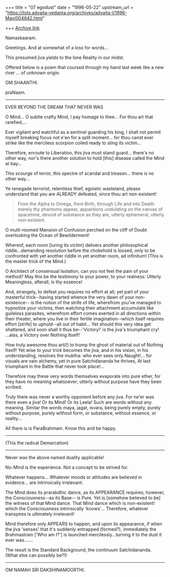 +++
title = "07 egodust"
date = "1996-05-22"
upstream_url = "https://lists.advaita-vedanta.org/archives/advaita-l/1996-May/004842.html"

+++
[Archive link](https://lists.advaita-vedanta.org/archives/advaita-l/1996-May/004842.html)

Namaskaaram.

Greetings.  And at somewhat of a loss for words...

This presumed jiva yields to the lone Reality in our midst.

Offered below is a poem that coursed through my hand last week
like a new river ... of unknown origin.

OM SHAANTHI.

praNaam.

********************

EVER BEYOND THE DREAM THAT NEVER WAS

O Mind...
O subtle crafty Mind,
I pay homage to thee...
For thou art that rarefied,...

Ever vigilant and watchful
as a sentinel guarding his king,
I shall not permit myself
breaking focus
not e'en for a split moment...
for thou canst ever strike
like the merciless scorpion coiled
ready to sting its victim...

Therefore, enroute to Liberation,
this jiva must stand guard...
there's no other way,
nor's there another solution
to hold [this] disease called the Mind at bay...

This scourge of terror,
this spectre of scandal and treason...
there is no other way...

Ye renegade terrorist,
relentless thief,
egoistic wasteland,
please understand that you
are ALREADY defeated,
since thou art non-existent!
>From the Alpha to Omega,
from Birth, through Life
and into Death:
merely thy phantoms appear,
apparitions undulating on the canvas
of spacetime,
devoid of substance as
they are,
utterly ephemeral,
utterly non-existent.

O multi-roomed Mansion of Confusion
perched on the cliff of Doubt
overlooking the Ocean of Bewilderment!

Whereof, each room [luring its
victim] delivers another philosophical
riddle...demanding resolution
before the chokehold is loosed,
only to be confronted with yet
another riddle in yet
another room, ad infinitum!
(This is the master trick of the Mind.)

O Architect of consensual Isolation,
can you not feel the pain of your method?
May this be the testimony to your power,
to your realness: Utterly
Meaningless, afterall, is thy essence!

And, strangely, to defeat you requires
no effort at all; yet
part of your masterful trick--having
started whence the very
dawn of your non-existence--
is the notion of the strife of life,
wherefrom you've managed to hypnotize
your victims, then
watching their attachment accumulate
like guileless parasites,
wherefrom effort comes exerted in all
directions within their theater, where you live
in their fertile imagination--which itself
requires effort [strife]
to uphold--all out of habit...
Yet should this very idea get shattered,
and soon shall it thus be--'Victory!'
is the jiva's triumphant cry!
...alas, a Victory over Nothing Itself!

How truly awesome thou art(!)
to trump the ghost of material
out of Nothing Itself!
Yet wise to your trick
becomes the jiva,
and in his vision,
in his understanding,
resolves the muktha:
who ever sees only Naught!...
for visuals are vain alchemy,
yet in pure Satchidananda he thrives,
At last triumphant in the Battle
that never took place!...

Therefore may these very words themselves
evaporate into pure ether,
for they have no meaning whatsoever;
utterly without purpose have
they been scribed.

Truly there was never a worthy
opponent before any jiva.
For ne'er was there even a jiva!
Or its Mind!  Or its Leela!
Such are words without any meaning.
Similar the words maya, jagat, isvara,
being purely empty, purely without purpose,
purely without form, or substance,
without essence, or reality...

All there is is ParaBrahmam.
Know this and be happy.

**********

(This the radical Demarcation)

**********

Never was the above named
duality applicable!

No-Mind is the experience.
Not a concept to be strived for.

Whatever happens...
Whatever moods or attitudes
are believed in evidence...
are intrinsically irrelevant.

The Mind does its prarabdhic dance,
as its APPEARANCE requires; however,
the Consciousness--as its Base--
is Pure.
Yet is [somehow believed to be] the
witness of that Mind dance.
That Mind dance which is non-existent!
which the Consciousness intrinsically 'knows'...
Therefore, whatever transpires is
ultimately irrelevant!

Mind therefore only APPEARS to happen,
and upon its appearance, if when the
jiva 'senses' that it's suddenly
entrapped (formed?),
immediately the Brahmastram
['Who am I?'] is launched
mercilessly...turning
it to the dust it ever was.......

The result is the Standard Background,
the continuum Satchidananda.
(What else can possibly be?!)

****************

OM NAMAH SRI DAKSHINAMOORTHI.

